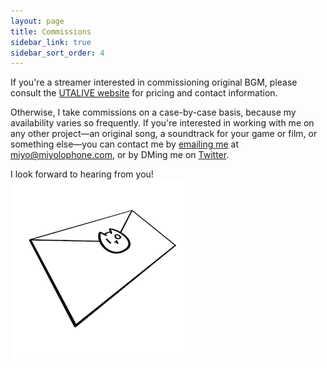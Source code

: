 ```yaml
---
layout: page
title: Commissions
sidebar_link: true
sidebar_sort_order: 4
---
```


If you're a streamer interested in commissioning original BGM, please consult the [UTALIVE website](https://utalive.pro/) for pricing and contact information.

Otherwise, I take commissions on a case-by-case basis, because my availability varies so frequently. If you're interested in working with me on any other project—an original song, a soundtrack for your game or film, or something else—you can contact me by [emailing me](mailto:miyo@miyolophone.com) at miyo@miyolophone.com, or by DMing me on [Twitter](https://twitter.com/Miyolophone).

I look forward to hearing from you! ![Commissions >](/assets/img/letter.png)


